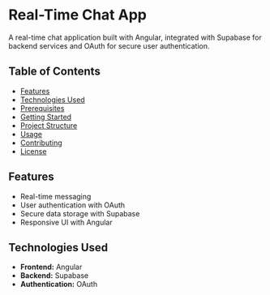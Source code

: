# Real-Time Chat App

A real-time chat application built with Angular, integrated with Supabase for backend services and OAuth for secure user authentication.

## Table of Contents

- [Features](#features)
- [Technologies Used](#technologies-used)
- [Prerequisites](#prerequisites)
- [Getting Started](#getting-started)
- [Project Structure](#project-structure)
- [Usage](#usage)
- [Contributing](#contributing)
- [License](#license)

## Features

- Real-time messaging
- User authentication with OAuth
- Secure data storage with Supabase
- Responsive UI with Angular

## Technologies Used

- **Frontend:** Angular
- **Backend:** Supabase
- **Authentication:** OAuth

